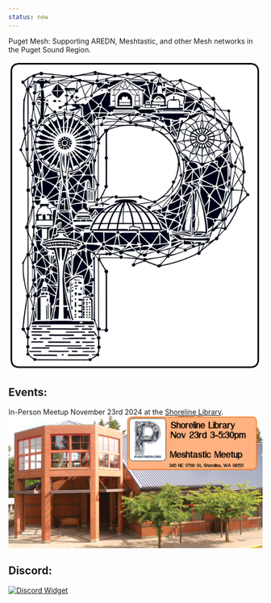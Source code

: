 ```yaml
---
status: new
---
```


Puget Mesh: Supporting AREDN, Meshtastic, and other Mesh networks in the Puget Sound Region. 


<img src="static/PugetMeshLogo.png" alt="PugetMesh Logo" width="500">

## Events:
In-Person Meetup November 23rd 2024 at the [Shoreline Library](https://maps.app.goo.gl/B4RmdBR16wtdEE3Q7). 
![November Meshtastic Meetup](media/23Nov2024_Meshtastic_Meetup.png)

## Discord:

[![Discord Widget](https://discord.com/api/guilds/1291139029814739084/widget.png?style=banner3)](https://discord.gg/ANvUg3AyZt)
